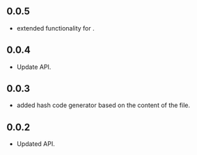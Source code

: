 ## 0.0.5

- extended functionality for .

## 0.0.4

- Update API.

## 0.0.3

- added hash code generator based on the content of the file.

## 0.0.2

- Updated API.
